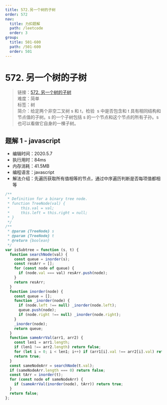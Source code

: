 ```yaml
---
title: 572.另一个树的子树
order: 572
nav:
  title: 力扣题解
  path: /leetcode
  order: 3
group:
  title: 501-600
  path: /501-600
  order: 501
---
```


# 572. 另一个树的子树

> 链接：[572. 另一个树的子树](https://leetcode-cn.com/problems/subtree-of-another-tree/)  
> 难度：简单  
> 标签：树  
> 简介：给定两个非空二叉树 s 和 t，检验  s 中是否包含和 t 具有相同结构和节点值的子树。s 的一个子树包括 s 的一个节点和这个节点的所有子孙。s 也可以看做它自身的一棵子树。

## 题解 1 - javascript

- 编辑时间：2020.5.7
- 执行用时：84ms
- 内存消耗：41.5MB
- 编程语言：javascript
- 解法介绍：先遍历获取所有值相等的节点，通过中序遍历判断是否每项值都相等

```javascript
/**
 * Definition for a binary tree node.
 * function TreeNode(val) {
 *     this.val = val;
 *     this.left = this.right = null;
 * }
 */
/**
 * @param {TreeNode} s
 * @param {TreeNode} t
 * @return {boolean}
 */
var isSubtree = function (s, t) {
  function searchNode(val) {
    const queue = inorder(s);
    const resArr = [];
    for (const node of queue) {
      if (node.val === val) resArr.push(node);
    }
    return resArr;
  }
  function inorder(node) {
    const queue = [];
    function _inorder(node) {
      if (node.left !== null) _inorder(node.left);
      queue.push(node);
      if (node.right !== null) _inorder(node.right);
    }
    _inorder(node);
    return queue;
  }
  function sameArrVal(arr1, arr2) {
    const len1 = arr1.length;
    if (len1 !== arr2.length) return false;
    for (let i = 0; i < len1; i++) if (arr1[i].val !== arr2[i].val) return false;
    return true;
  }
  const sameNodeArr = searchNode(t.val);
  if (sameNodeArr.length === 0) return false;
  const tArr = inorder(t);
  for (const node of sameNodeArr) {
    if (sameArrVal(inorder(node), tArr)) return true;
  }
  return false;
};
```
